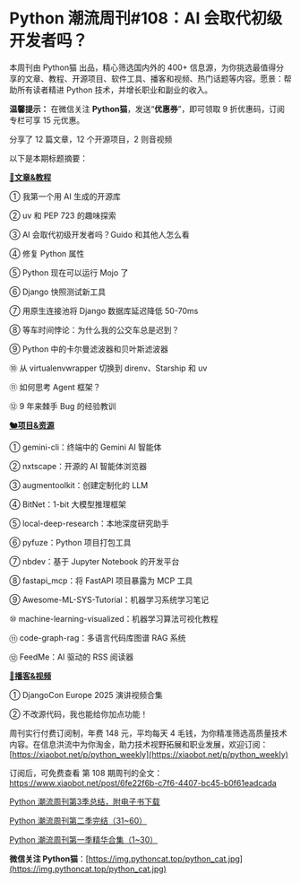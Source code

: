 # Python 潮流周刊#108：AI 会取代初级开发者吗？

本周刊由 Python猫 出品，精心筛选国内外的 400+ 信息源，为你挑选最值得分享的文章、教程、开源项目、软件工具、播客和视频、热门话题等内容。愿景：帮助所有读者精进 Python 技术，并增长职业和副业的收入。

**温馨提示：** 在微信关注 **Python猫**，发送“**优惠券**”，即可领取 9 折优惠码，订阅专栏可享 15 元优惠。

分享了 12 篇文章，12 个开源项目，2 则音视频

以下是本期标题摘要： 

**[🦄文章&教程](https://weekly.pythoncat.top)**


① 我第一个用 AI 生成的开源库

② uv 和 PEP 723 的趣味探索

③ AI 会取代初级开发者吗？Guido 和其他人怎么看

④ 修复 Python 属性

⑤ Python 现在可以运行 Mojo 了

⑥ Django 快照测试新工具

⑦ 用原生连接池将 Django 数据库延迟降低 50-70ms

⑧ 等车时间悖论：为什么我的公交车总是迟到？

⑨ Python 中的卡尔曼滤波器和贝叶斯滤波器

⑩ 从 virtualenvwrapper 切换到 direnv、Starship 和 uv

⑪ 如何思考 Agent 框架？

⑫ 9 年来棘手 Bug 的经验教训

**[🐿️项目&资源](https://weekly.pythoncat.top)**


① gemini-cli：终端中的 Gemini AI 智能体

② nxtscape：开源的 AI 智能体浏览器

③ augmentoolkit：创建定制化的 LLM

④ BitNet：1-bit 大模型推理框架

⑤ local-deep-research：本地深度研究助手

⑥ pyfuze：Python 项目打包工具

⑦ nbdev：基于 Jupyter Notebook 的开发平台

⑧ fastapi_mcp：将 FastAPI 项目暴露为 MCP 工具

⑨ Awesome-ML-SYS-Tutorial：机器学习系统学习笔记

⑩ machine-learning-visualized：机器学习算法可视化教程

⑪ code-graph-rag：多语言代码库图谱 RAG 系统

⑫ FeedMe：AI 驱动的 RSS 阅读器

**[🐢播客&视频](https://weekly.pythoncat.top)**


① DjangoCon Europe 2025 演讲视频合集

② 不改源代码，我也能给你加点功能！



周刊实行付费订阅制，年费 148 元，平均每天 4 毛钱，为你精准筛选高质量技术内容。在信息洪流中为你淘金，助力技术视野拓展和职业发展，欢迎订阅：[https://xiaobot.net/p/python_weekly](https://xiaobot.net/p/python_weekly)

订阅后，可免费查看 第 108 期周刊的全文：https://www.xiaobot.net/post/6fe22f6b-c7f6-4407-bc45-b0f61eadcada

[Python 潮流周刊第3季总结，附电子书下载](https://pythoncat.top/posts/2025-04-20-sweekly)

[Python 潮流周刊第二季完结（31~60）](https://pythoncat.top/posts/2025-04-20-iweekly)

[Python 潮流周刊第一季精华合集（1~30）](https://pythoncat.top/posts/2023-12-11-weekly)

**微信关注 Python猫**：[https://img.pythoncat.top/python_cat.jpg](https://img.pythoncat.top/python_cat.jpg)

